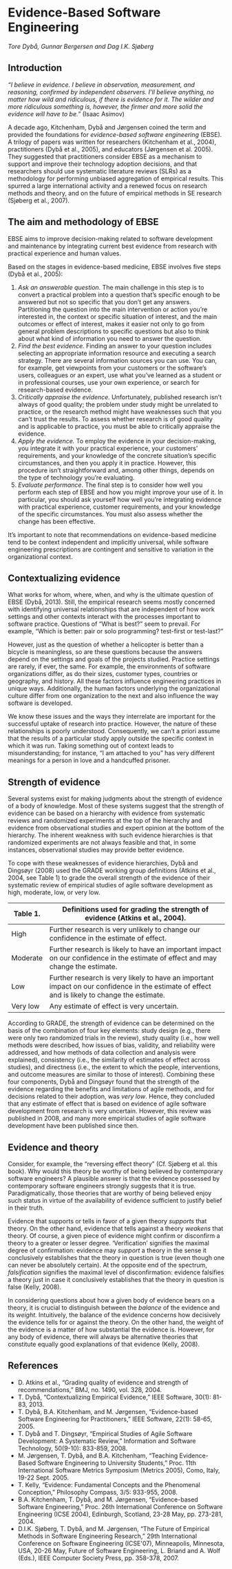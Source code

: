# Evidence-Based Software Engineering



_Tore Dybå, Gunnar Bergersen and Dag I.K. Sjøberg_


## Introduction

<em>
“I believe in evidence. I believe in observation, measurement, and
      reasoning, confirmed by independent observers. I'll believe
      anything, no matter how wild and ridiculous, if there is
      evidence for it. The wilder and more ridiculous something is,
      however, the firmer and more solid the evidence will have to
      be.” </em> (Isaac Asimov)

A decade ago, Kitchenham, Dybå and Jørgensen coined the term and
provided the foundations for _evidence-based software engineering_
(EBSE). A trilogy of papers was written for researchers (Kitchenham et
al., 2004), practitioners (Dybå et al., 2005), and educators
(Jørgensen et al. 2005). They suggested that practitioners consider
EBSE as a mechanism to support and improve their technology adoption
decisions, and that researchers should use systematic literature
reviews (SLRs) as a methodology for performing unbiased aggregation of
empirical results. This spurred a large international activity and a
renewed focus on research methods and theory, and on the future of
empirical methods in SE research (Sjøberg et al., 2007).

## The aim and methodology of EBSE

EBSE aims to improve decision-making related to software development
and maintenance by integrating current best evidence from research
with practical experience and human values.

Based on the stages in evidence-based medicine, EBSE involves five steps (Dybå et al., 2005): 

1.	_Ask an answerable question._ The main challenge in this step is
      to convert a practical problem into a question that’s specific
      enough to be answered but not so specific that you don’t get any
      answers. Partitioning the question into the main intervention or
      action you’re interested in, the context or specific situation
      of interest, and the main outcomes or effect of interest, makes
      it easier not only to go from general problem descriptions to
      specific questions but also to think about what kind of
      information you need to answer the question.
2.	_Find the best evidence._ Finding an answer to your question
      includes selecting an appropriate information resource and
      executing a search strategy. There are several information
      sources you can use. You can, for example, get viewpoints from
      your customers or the software’s users, colleagues or an expert,
      use what you’ve learned as a student or in professional courses,
      use your own experience, or search for research-based evidence.
3.	_Critically appraise the evidence._ Unfortunately, published
      research isn’t always of good quality; the problem under study
      might be unrelated to practice, or the research method might
      have weaknesses such that you can’t trust the results. To assess
      whether research is of good quality and is applicable to
      practice, you must be able to critically appraise the evidence.
4.	_Apply the evidence._ To employ the evidence in your
      decision-making, you integrate it with your practical
      experience, your customers’ requirements, and your knowledge of
      the concrete situation’s specific circumstances, and then you
      apply it in practice. However, this procedure isn’t
      straightforward and, among other things, depends on the type of
      technology you’re evaluating.
5. _Evaluate performance_. The final step is to consider how well you
    perform each step of EBSE and how you might improve your use of
    it. In particular, you should ask yourself how well you’re
    integrating evidence with practical experience, customer
    requirements, and your knowledge of the specific
    circumstances. You must also assess whether the change has been
    effective.

It’s important to note that recommendations on evidence-based
medicine tend to be context independent and implicitly universal,
while software engineering prescriptions are contingent and
sensitive to variation in the organizational context.

## Contextualizing evidence

What works for whom, where, when, and why is the ultimate
question of EBSE (Dybå, 2013). Still, the empirical research
seems mostly concerned with identifying universal relationships
that are independent of how work settings and other contexts
interact with the processes important to software
practice. Questions of “What is best?” seem to prevail. For
example, “Which is better: pair or solo programming? test-first
or test-last?”

However, just as the question of whether a helicopter is better
than a bicycle is meaningless, so are these questions because the
answers depend on the settings and goals of the projects
studied. Practice settings are rarely, if ever, the same. For
example, the environments of software organizations differ, as do
their sizes, customer types, countries or geography, and
history. All these factors influence engineering practices in
unique ways. Additionally, the human factors underlying the
organizational culture differ from one organization to the next
and also influence the way software is developed.


We know these issues and the ways they interrelate are important
for the successful uptake of research into practice. However, the
nature of these relationships is poorly understood. Consequently,
we can’t a priori assume that the results of a particular study
apply outside the specific context in which it was run. Taking
something out of context leads to misunderstanding; for instance,
“I am attached to you” has very different meanings for a person
in love and a handcuffed prisoner.


## Strength of evidence

Several systems exist for making judgments about the strength of
evidence of a body of knowledge. Most of these systems suggest
that the strength of evidence can be based on a hierarchy with
evidence from systematic reviews and randomized experiments at
the top of the hierarchy and evidence from observational studies
and expert opinion at the bottom of the hierarchy. The inherent
weakness with such evidence hierarchies is that randomized
experiments are not always feasible and that, in some instances,
observational studies may provide better evidence.

To cope with these weaknesses of evidence hierarchies, Dybå and
Dingsøyr (2008) used the GRADE working group definitions (Atkins
et al., 2004, see Table 1) to grade the overall strength of the
evidence of their systematic review of empirical studies of agile
software development as high, moderate, low, or very low.

Table 1. | Definitions used for grading the strength of evidence (Atkins et al., 2004).
---------|----------------------------------------------------------------------------
High     | Further research is very unlikely to change our confidence in the estimate of effect.
Moderate | Further research is likely to have an important impact on our confidence in the estimate of effect and may change the estimate.
Low      | Further research is very likely to have an important impact on our confidence in the estimate of effect and is likely to change the estimate.
Very low | Any estimate of effect is very uncertain.

According to GRADE, the strength of evidence can be determined on
the basis of the combination of four key elements: study
design (e.g., there were only two randomized trials in the
review), study quality (i.e., how well methods were described,
how issues of bias, validity, and reliability were addressed, and
how methods of data collection and analysis were explained),
consistency (i.e., the similarity of estimates of effect across
studies), and directness (i.e., the extent to which the people,
interventions, and outcome measures are similar to those of
interest).  Combining these four components, Dybå and Dingsøyr
found that the strength of the evidence regarding the benefits
and limitations of agile methods, and for decisions related to
their adoption, was _very low_. Hence, they concluded that any
estimate of effect that is based on evidence of agile software
development from research is very uncertain. However, this review
was published in 2008, and many more empirical studies of agile
software development have been published since then.

## Evidence and theory

Consider, for example, the “reversing effect theory” (Cf. Sjøberg
et al. this book). Why would this theory be worthy of being
believed by contemporary software engineers? A plausible answer
is that the evidence possessed by contemporary software engineers
strongly suggests that it is true. Paradigmatically, those
theories that are worthy of being believed enjoy such status in
virtue of the availability of evidence sufficient to justify
belief in their truth.

Evidence that supports or tells in favor of a given theory
_supports_ that theory. On the other hand, evidence that tells
against a theory _weakens_ that theory. Of course, a given piece
of evidence might confirm or disconfirm a theory to a greater or
lesser degree. ‘Verification’ signifies the maximal degree of
confirmation: evidence may _support_ a theory in the sense it
conclusively establishes that the theory in question is
true (even though one can never be absolutely certain). At the
opposite end of the spectrum, _falsification_ signifies the
maximal level of disconfirmation: evidence falsifies a theory
just in case it conclusively establishes that the theory in
question is false (Kelly, 2008).

In considering questions about how a given body of evidence bears
on a theory, it is crucial to distinguish between the _balance_
of the evidence and its _weight_. Intuitively, the balance of the
evidence concerns how decisively the evidence tells for or
against the theory. On the other hand, the weight of the evidence
is a matter of how substantial the evidence is. However, for any
body of evidence, there will always be alternative theories that
constitute equally good explanations of that evidence (Kelly,
2008).

## References

+ D. Atkins et al., “Grading quality of evidence and strength of
  recommendations,” BMJ, no. 1490, vol. 328, 2004.
+ T. Dybå, “Contextualizing Empirical Evidence,” IEEE Software, 30(1):
  81-83, 2013.
+ T. Dybå, B.A. Kitchenham, and M. Jørgensen, “Evidence-based Software
  Engineering for Practitioners,” IEEE Software, 22(1): 58-65, 2005.
+ T. Dybå and T. Dingsøyr, “Empirical Studies of Agile Software
  Development: A Systematic Review,” Information and Software
  Technology, 50(9-10): 833-859, 2008.
+ M. Jørgensen, T. Dybå, and B.A. Kitchenham, “Teaching Evidence-Based
  Software Engineering to University Students,” Proc. 11th
  International Software Metrics Symposium (Metrics 2005), Como,
  Italy, 19-22 Sept. 2005.
+ T. Kelly, “Evidence: Fundamental Concepts and the Phenomenal
  Conception,” Philosophy Compass, 3/5: 933-955, 2008.
+ B.A. Kitchenham, T. Dybå, and M. Jørgensen, “Evidence-based Software
  Engineering,” Proc. 26th International Conference on Software
  Engineering (ICSE 2004), Edinburgh, Scotland, 23-28 May,
  pp. 273-281, 2004.
+ D.I.K. Sjøberg, T. Dybå, and M. Jørgensen, “The Future of Empirical
  Methods in Software Engineering Research,” 29th International
  Conference on Software Engineering (ICSE'07), Minneapolis,
  Minnesota, USA, 20-26 May, Future of Software Engineering, L. Briand
  and A. Wolf (Eds.), IEEE Computer Society Press, pp. 358-378, 2007.
